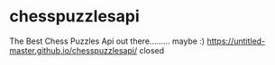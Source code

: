 # chesspuzzlesapi
The Best Chess Puzzles Api out there......... maybe :)
https://untitled-master.github.io/chesspuzzlesapi/
closed
